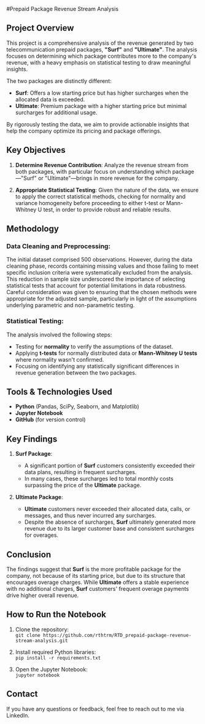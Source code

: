 #Prepaid Package Revenue Stream Analysis

## Project Overview
This project is a comprehensive analysis of the revenue generated by two telecommunication prepaid packages, **"Surf"** and **"Ultimate"**. The analysis focuses on determining which package contributes more to the company's revenue, with a heavy emphasis on statistical testing to draw meaningful insights.

The two packages are distinctly different:
- **Surf**: Offers a low starting price but has higher surcharges when the allocated data is exceeded.
- **Ultimate**: Premium package with a higher starting price but minimal surcharges for additional usage.

By rigorously testing the data, we aim to provide actionable insights that help the company optimize its pricing and package offerings.

## Key Objectives
1. **Determine Revenue Contribution**: Analyze the revenue stream from both packages, with particular focus on understanding which package—"Surf" or "Ultimate"—brings in more revenue for the company.
   
2. **Appropriate Statistical Testing**: Given the nature of the data, we ensure to apply the correct statistical methods, checking for normality and variance homogeneity before proceeding to either t-test or Mann-Whitney U test, in order to provide robust and reliable results.

## Methodology

### Data Cleaning and Preprocessing:
The initial dataset comprised 500 observations. However, during the data cleaning phase, records containing missing values and those failing to meet specific inclusion criteria were systematically excluded from the analysis. This reduction in sample size underscored the importance of selecting statistical tests that account for potential limitations in data robustness. Careful consideration was given to ensuring that the chosen methods were appropriate for the adjusted sample, particularly in light of the assumptions underlying parametric and non-parametric testing.

### Statistical Testing:
The analysis involved the following steps:
- Testing for **normality** to verify the assumptions of the dataset.
- Applying **t-tests** for normally distributed data or **Mann-Whitney U tests** where normality wasn't confirmed.
- Focusing on identifying any statistically significant differences in revenue generation between the two packages.

## Tools & Technologies Used
- **Python** (Pandas, SciPy, Seaborn, and Matplotlib)
- **Jupyter Notebook**
- **GitHub** (for version control)

## Key Findings
1. **Surf Package**:
   - A significant portion of **Surf** customers consistently exceeded their data plans, resulting in frequent surcharges.
   - In many cases, these surcharges led to total monthly costs surpassing the price of the **Ultimate** package.

2. **Ultimate Package**:
   - **Ultimate** customers never exceeded their allocated data, calls, or messages, and thus never incurred any surcharges.
   - Despite the absence of surcharges, **Surf** ultimately generated more revenue due to its larger customer base and consistent surcharges for overages.

## Conclusion
The findings suggest that **Surf** is the more profitable package for the company, not because of its starting price, but due to its structure that encourages overage charges. While **Ultimate** offers a stable experience with no additional charges, **Surf** customers' frequent overage payments drive higher overall revenue.

## How to Run the Notebook
1. Clone the repository:  
   `git clone https://github.com/rthtrm/RTD_prepaid-package-revenue-stream-analysis.git`

2. Install required Python libraries:  
   `pip install -r requirements.txt`

3. Open the Jupyter Notebook:  
   `jupyter notebook`

## Contact
If you have any questions or feedback, feel free to reach out to me via LinkedIn.
